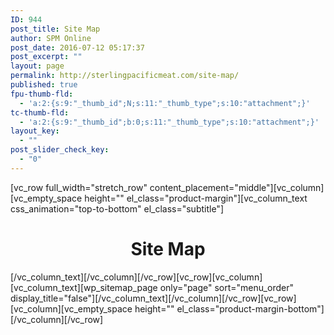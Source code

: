 ```yaml
---
ID: 944
post_title: Site Map
author: SPM Online
post_date: 2016-07-12 05:17:37
post_excerpt: ""
layout: page
permalink: http://sterlingpacificmeat.com/site-map/
published: true
fpu-thumb-fld:
  - 'a:2:{s:9:"_thumb_id";N;s:11:"_thumb_type";s:10:"attachment";}'
tc-thumb-fld:
  - 'a:2:{s:9:"_thumb_id";b:0;s:11:"_thumb_type";s:10:"attachment";}'
layout_key:
  - ""
post_slider_check_key:
  - "0"
---
```

[vc_row full_width="stretch_row" content_placement="middle"][vc_column][vc_empty_space height="" el_class="product-margin"][vc_column_text css_animation="top-to-bottom" el_class="subtitle"]
<h1 style="text-align: center;">Site Map</h1>
[/vc_column_text][/vc_column][/vc_row][vc_row][vc_column][vc_column_text][wp_sitemap_page only="page" sort="menu_order" display_title="false"][/vc_column_text][/vc_column][/vc_row][vc_row][vc_column][vc_empty_space height="" el_class="product-margin-bottom"][/vc_column][/vc_row]